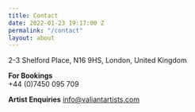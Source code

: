 ```yaml
---
title: Contact
date: 2022-01-23 19:17:00 Z
permalink: "/contact"
layout: about
---
```


2-3 Shelford Place, N16 9HS, London, United Kingdom

**For Bookings**\
\+44 (0)7450 095 709

**Artist Enquiries**
info@valiantartists.com